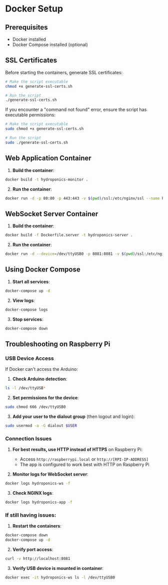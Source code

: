 
# Docker Setup

## Prerequisites

- Docker installed
- Docker Compose installed (optional)

## SSL Certificates

Before starting the containers, generate SSL certificates:

```bash
# Make the script executable
chmod +x generate-ssl-certs.sh

# Run the script
./generate-ssl-certs.sh
```

If you encounter a "command not found" error, ensure the script has executable permissions:

```bash
# Make the script executable
sudo chmod +x generate-ssl-certs.sh

# Run the script
sudo ./generate-ssl-certs.sh
```

## Web Application Container

1. **Build the container**:
```bash
docker build -t hydroponics-monitor .
```

2. **Run the container**:
```bash
docker run -d -p 80:80 -p 443:443 -v $(pwd)/ssl:/etc/nginx/ssl --name hydroponics-app hydroponics-monitor
```

## WebSocket Server Container

1. **Build the container**:
```bash
docker build -f Dockerfile.server -t hydroponics-server .
```

2. **Run the container**:
```bash
docker run -d --device=/dev/ttyUSB0 -p 8081:8081 -v $(pwd)/ssl:/etc/nginx/ssl -e USE_SSL=true --name hydroponics-ws hydroponics-server
```

## Using Docker Compose

1. **Start all services**:
```bash
docker-compose up -d
```

2. **View logs**:
```bash
docker-compose logs
```

3. **Stop services**:
```bash
docker-compose down
```

## Troubleshooting on Raspberry Pi

### USB Device Access

If Docker can't access the Arduino:

1. **Check Arduino detection**:
```bash
ls -l /dev/ttyUSB*
```

2. **Set permissions for the device**:
```bash
sudo chmod 666 /dev/ttyUSB0
```

3. **Add your user to the dialout group** (then logout and login):
```bash
sudo usermod -a -G dialout $USER
```

### Connection Issues

1. **For best results, use HTTP instead of HTTPS** on Raspberry Pi:
   - Access `http://raspberrypi.local` or `http://[RPI-IP-ADDRESS]` 
   - The app is configured to work best with HTTP on Raspberry Pi

2. **Monitor logs for WebSocket server**:
```bash
docker logs hydroponics-ws -f
```

3. **Check NGINX logs**:
```bash
docker logs hydroponics-app -f
```

### If still having issues:

1. **Restart the containers**:
```bash
docker-compose down
docker-compose up -d
```

2. **Verify port access**:
```bash
curl -v http://localhost:8081
```

3. **Verify USB device is mounted in container**:
```bash
docker exec -it hydroponics-ws ls -l /dev/ttyUSB0
```
